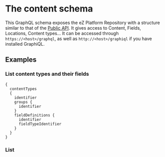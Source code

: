 # The content schema

This GraphQL schema exposes the eZ Platform Repository with a structure
similar to that of the [Public API](https://doc.ezplatform.com/en/latest/api/public_php_api).
It gives access to Content, Fields, Locations, Content types... It can be accessed through
`https://<host>/graphql`, as well as `http://<host>/graphiql` if
you have installed GraphiQL.

## Examples

### List content types and their fields
```
{
  contentTypes
  {
    identifier
    groups {
      identifier
    }
    fieldDefinitions {
      identifier
      fieldTypeIdentifier
    }
  }
}
```

### List